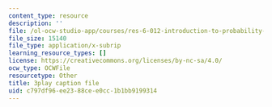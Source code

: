 ```yaml
---
content_type: resource
description: ''
file: /ol-ocw-studio-app/courses/res-6-012-introduction-to-probability-spring-2018/c797df96ee2388cee0cc1b1bb9199314_mUxg3j_h5GM.srt
file_size: 15140
file_type: application/x-subrip
learning_resource_types: []
license: https://creativecommons.org/licenses/by-nc-sa/4.0/
ocw_type: OCWFile
resourcetype: Other
title: 3play caption file
uid: c797df96-ee23-88ce-e0cc-1b1bb9199314
---
```


